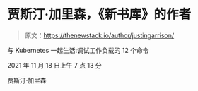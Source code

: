 # 贾斯汀·加里森，《新书库》的作者

> 原文：<https://thenewstack.io/author/justingarrison/>

与 Kubernetes 一起生活:调试工作负载的 12 个命令

2021 年 11 月 18 日上午 7 点 13 分

贾斯汀·加里森